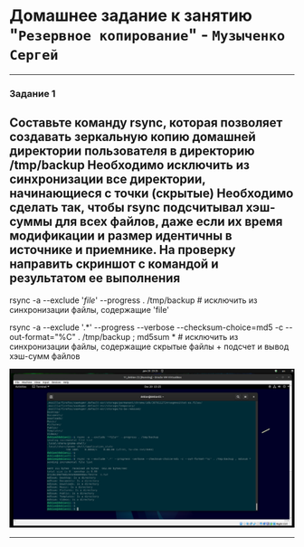 # Домашнее задание к занятию "`Резервное копирование`" - `Музыченко Сергей`

---

### Задание 1

Составьте команду rsync, которая позволяет создавать зеркальную копию домашней директории пользователя в директорию /tmp/backup
Необходимо исключить из синхронизации все директории, начинающиеся с точки (скрытые)
Необходимо сделать так, чтобы rsync подсчитывал хэш-суммы для всех файлов, даже если их время модификации и размер идентичны в источнике и приемнике.
На проверку направить скриншот с командой и результатом ее выполнения
---

rsync -a --exclude '*file*' --progress . /tmp/backup # исключить из синхронизации файлы, содержащие 'file'

rsync -a --exclude '.*' --progress --verbose --checksum-choice=md5 -c --out-format="%C" . /tmp/backup ; md5sum * # исключить из синхронизации файлы, содержащие скрытые файлы + подсчет и вывод хэш-сумм файлов

![nastroiki](pic/rsync.png)


---

